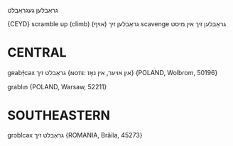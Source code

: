 גראַבלען
געגראַבלט

{CEYD}
scramble up (climb) גראַבלען זיך (אױף)
scavenge גראַבלען זיך אין מיסט

CENTRAL
========

gʀabɫ̩cəx גראַבלט זיך {ɴᴏᴛᴇ: אין אויער, אין נאָז} {POLAND, Wolbrom, 50196}

grablɩn {POLAND, Warsaw, 52211}

SOUTHEASTERN
==============

grɔblcəx גראַבלט זיך {ROMANIA, Brăila, 45273}
